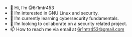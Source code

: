 - 👋 Hi, I’m @6r1mtr453
- 👀 I’m interested in GNU Linux and security. 
- 🌱 I’m currently learning cybersecurity fundamentals.
- 💞️ I’m looking to collaborate on a security related project.
- 📫 How to reach me via email at 6r1mtr453@gmail.com

<!---
6r1mtr453/6r1mtr453 is a ✨ special ✨ repository because its `README.md` (this file) appears on your GitHub profile.
You can click the Preview link to take a look at your changes.
--->
